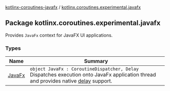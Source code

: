 [kotlinx-coroutines-javafx](../index.md) / [kotlinx.coroutines.experimental.javafx](.)

## Package kotlinx.coroutines.experimental.javafx

Provides `JavaFx` context for JavaFX UI applications.

### Types

| Name | Summary |
|---|---|
| [JavaFx](-java-fx/index.md) | `object JavaFx : CoroutineDispatcher, Delay`<br>Dispatches execution onto JavaFx application thread and provides native [delay](#) support. |
